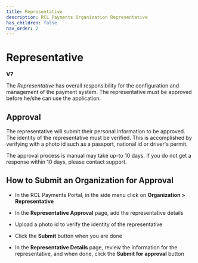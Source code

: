 ```yaml
---
title: Representative
description: RCL Payments Organization Representative
has_children: false
nav_order: 2
---
```


# Representative
**V7**

The *Representative* has overall responsibility for the configuration and management of the payment system. The representative must be approved before he/she can use the application. 

## Approval

The representative will submit their personal information to be approved. The identity of the representative must be verified. This is accomplished by verifying with a photo id such as a passport, national id or driver's permit.

The approval process is manual may take up-to 10 days. If you do not get a response within 10 days, please contact support.

## How to Submit an Organization for Approval

- In the RCL Payments Portal, in the side menu click on **Organization > Representative**

- In the **Representative Approval** page, add the representative details

- Upload a photo id to verify the identity of the representative

- Click the **Submit** button when you are done

- In the **Representative Details** page, review the information for the representative, and when done, click the **Submit for approval** button